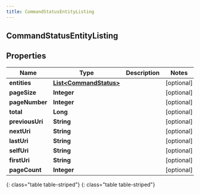 ```yaml
---
title: CommandStatusEntityListing
---
```

## CommandStatusEntityListing


## Properties

| Name | Type | Description | Notes |
| ------------ | ------------- | ------------- | ------------- |
| **entities** | [**List&lt;CommandStatus&gt;**](CommandStatus.html) |  |  [optional] |
| **pageSize** | **Integer** |  |  [optional] |
| **pageNumber** | **Integer** |  |  [optional] |
| **total** | **Long** |  |  [optional] |
| **previousUri** | **String** |  |  [optional] |
| **nextUri** | **String** |  |  [optional] |
| **lastUri** | **String** |  |  [optional] |
| **selfUri** | **String** |  |  [optional] |
| **firstUri** | **String** |  |  [optional] |
| **pageCount** | **Integer** |  |  [optional] |
{: class="table table-striped"}
{: class="table table-striped"}


